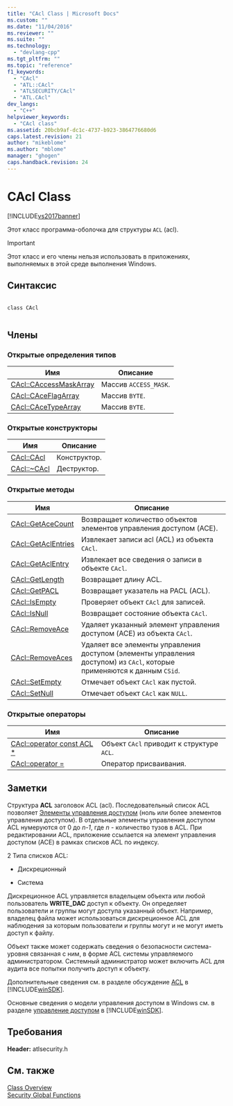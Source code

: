 ```yaml
---
title: "CAcl Class | Microsoft Docs"
ms.custom: ""
ms.date: "11/04/2016"
ms.reviewer: ""
ms.suite: ""
ms.technology: 
  - "devlang-cpp"
ms.tgt_pltfrm: ""
ms.topic: "reference"
f1_keywords: 
  - "CAcl"
  - "ATL::CAcl"
  - "ATLSECURITY/CAcl"
  - "ATL.CAcl"
dev_langs: 
  - "C++"
helpviewer_keywords: 
  - "CAcl class"
ms.assetid: 20bcb9af-dc1c-4737-b923-3864776680d6
caps.latest.revision: 21
author: "mikeblome"
ms.author: "mblome"
manager: "ghogen"
caps.handback.revision: 24
---
```

# CAcl Class
[!INCLUDE[vs2017banner](../../assembler/inline/includes/vs2017banner.md)]

Этот класс программа\-оболочка для структуры `ACL` \(acl\).  
  
> [!IMPORTANT]
>  Этот класс и его члены нельзя использовать в приложениях, выполняемых в этой среде выполнения Windows.  
  
## Синтаксис  
  
```  
  
class CAcl  
  
```  
  
## Члены  
  
### Открытые определения типов  
  
|Имя|Описание|  
|---------|--------------|  
|[CAcl::CAccessMaskArray](../Topic/CAcl::CAccessMaskArray.md)|Массив `ACCESS_MASK`.|  
|[CAcl::CAceFlagArray](../Topic/CAcl::CAceFlagArray.md)|Массив `BYTE`.|  
|[CAcl::CAceTypeArray](../Topic/CAcl::CAceTypeArray.md)|Массив `BYTE`.|  
  
### Открытые конструкторы  
  
|Имя|Описание|  
|---------|--------------|  
|[CAcl::CAcl](../Topic/CAcl::CAcl.md)|Конструктор.|  
|[CAcl::~CAcl](../Topic/CAcl::~CAcl.md)|Деструктор.|  
  
### Открытые методы  
  
|Имя|Описание|  
|---------|--------------|  
|[CAcl::GetAceCount](../Topic/CAcl::GetAceCount.md)|Возвращает количество объектов элементов управления доступом \(ACE\).|  
|[CAcl::GetAclEntries](../Topic/CAcl::GetAclEntries.md)|Извлекает записи acl \(ACL\) из объекта `CAcl`.|  
|[CAcl::GetAclEntry](../Topic/CAcl::GetAclEntry.md)|Извлекает все сведения о записи в объекте `CAcl`.|  
|[CAcl::GetLength](../Topic/CAcl::GetLength.md)|Возвращает длину ACL.|  
|[CAcl::GetPACL](../Topic/CAcl::GetPACL.md)|Возвращает указатель на PACL \(ACL\).|  
|[CAcl::IsEmpty](../Topic/CAcl::IsEmpty.md)|Проверяет объект `CAcl` для записей.|  
|[CAcl::IsNull](../Topic/CAcl::IsNull.md)|Возвращает состояние объекта `CAcl`.|  
|[CAcl::RemoveAce](../Topic/CAcl::RemoveAce.md)|Удаляет указанный элемент управления доступом \(ACE\) из объекта `CAcl`.|  
|[CAcl::RemoveAces](../Topic/CAcl::RemoveAces.md)|Удаляет все элементы управления доступом \(элементы управления доступом\) из `CAcl`, которые применяются к данным `CSid`.|  
|[CAcl::SetEmpty](../Topic/CAcl::SetEmpty.md)|Отмечает объект `CAcl` как пустой.|  
|[CAcl::SetNull](../Topic/CAcl::SetNull.md)|Отмечает объект `CAcl` как `NULL`.|  
  
### Открытые операторы  
  
|Имя|Описание|  
|---------|--------------|  
|[CAcl::operator const ACL \*](../Topic/CAcl::operator%20const%20ACL%20*.md)|Объект `CAcl` приводит к структуре `ACL`.|  
|[CAcl::operator \=](../Topic/CAcl::operator%20=.md)|Оператор присваивания.|  
  
## Заметки  
 Структура **ACL** заголовок ACL \(acl\).  Последовательный список ACL позволяет [Элементы управления доступом](http://msdn.microsoft.com/library/windows/desktop/aa374868) \(ноль или более элементов управления доступом\).  В отдельные элементы управления доступом ACL нумеруются от 0 до *n\-1*, где *n* \- количество тузов в ACL.  При редактировании ACL, приложение ссылается на элемент управления доступом \(ACE\) в рамках списков ACL по индексу.  
  
 2 Типа списков ACL:  
  
-   Дискреционный  
  
-   Система  
  
 Дискреционное ACL управляется владельцем объекта или любой пользователь **WRITE\_DAC** доступ к объекту.  Он определяет пользователи и группы могут доступа указанный объект.  Например, владелец файла может использоваться дискреционное ACL для наблюдения за которым пользователи и группы могут и не могут иметь доступ к файлу.  
  
 Объект также может содержать сведения о безопасности система\- уровня связанная с ним, в форме ACL системы управляемого администратором.  Системный администратор может включить ACL для аудита все попытки получить доступ к объекту.  
  
 Дополнительные сведения см. в разделе обсуждение [ACL](http://msdn.microsoft.com/library/windows/desktop/aa374872) в [!INCLUDE[winSDK](../../atl/includes/winsdk_md.md)].  
  
 Основные сведения о модели управления доступом в Windows см. в разделе [управление доступом](http://msdn.microsoft.com/library/windows/desktop/aa374860) в [!INCLUDE[winSDK](../../atl/includes/winsdk_md.md)].  
  
## Требования  
 **Header:** atlsecurity.h  
  
## См. также  
 [Class Overview](../../atl/atl-class-overview.md)   
 [Security Global Functions](../../atl/reference/security-global-functions.md)